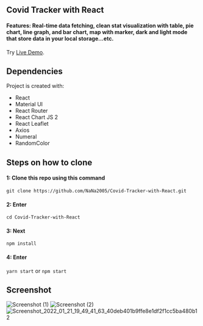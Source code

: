## Covid Tracker with React 
#### Features: Real-time data fetching, clean stat visualization with table, pie chart, line graph, and bar chart, map with marker, dark and light mode that store data in your local storage...etc.
Try [Live Demo](https://vathana-corona-tracker.netlify.app).

## Dependencies
Project is created with:
* React
* Material UI
* React Router 
* React Chart JS 2
* React Leaflet
* Axios
* Numeral
* RandomColor

## Steps on how to clone
#### 1: Clone this repo using this command 
`git clone https://github.com/NaNa2005/Covid-Tracker-with-React.git`

#### 2: Enter 
`cd Covid-Tracker-with-React`

#### 3: Next
`npm install`

#### 4: Enter 
`yarn start` or `npm start`

## Screenshot 

![Screenshot (1)](https://user-images.githubusercontent.com/65206951/150529932-dc460028-87c3-4487-ade6-e91611bb47ac.png)
![Screenshot (2)](https://user-images.githubusercontent.com/65206951/150529941-0b0cb281-d334-48cc-9b3b-6287dde31620.png)
![Screenshot_2022_01_21_19_49_41_63_40deb401b9ffe8e1df2f1cc5ba480b12](https://user-images.githubusercontent.com/65206951/150529945-d498563c-e114-46be-bf2b-22b851000cb8.jpg)

